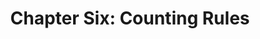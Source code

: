 ---
layout: archive
permalink: /discretemathematics/chapter_six
title: "Chapter Six: Counting Rules "
author_profile: true

header:
  image: "/images/chicagotwo.jpeg"
---
